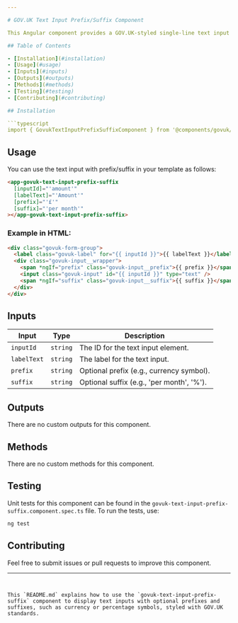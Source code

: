 ```yaml
---

# GOV.UK Text Input Prefix/Suffix Component

This Angular component provides a GOV.UK-styled single-line text input with optional prefix or suffix, commonly used for input fields like currency or percentages.

## Table of Contents

- [Installation](#installation)
- [Usage](#usage)
- [Inputs](#inputs)
- [Outputs](#outputs)
- [Methods](#methods)
- [Testing](#testing)
- [Contributing](#contributing)

## Installation

```typescript
import { GovukTextInputPrefixSuffixComponent } from '@components/govuk/govuk-text-input-prefix-suffix/govuk-text-input-prefix-suffix.component';
```

## Usage

You can use the text input with prefix/suffix in your template as follows:

```html
<app-govuk-text-input-prefix-suffix
  [inputId]="'amount'"
  [labelText]="'Amount'"
  [prefix]="'£'"
  [suffix]="'per month'"
></app-govuk-text-input-prefix-suffix>
```

### Example in HTML:

```html
<div class="govuk-form-group">
  <label class="govuk-label" for="{{ inputId }}">{{ labelText }}</label>
  <div class="govuk-input__wrapper">
    <span *ngIf="prefix" class="govuk-input__prefix">{{ prefix }}</span>
    <input class="govuk-input" id="{{ inputId }}" type="text" />
    <span *ngIf="suffix" class="govuk-input__suffix">{{ suffix }}</span>
  </div>
</div>
```

## Inputs

| Input       | Type     | Description                               |
| ----------- | -------- | ----------------------------------------- |
| `inputId`   | `string` | The ID for the text input element.        |
| `labelText` | `string` | The label for the text input.             |
| `prefix`    | `string` | Optional prefix (e.g., currency symbol).  |
| `suffix`    | `string` | Optional suffix (e.g., 'per month', '%'). |

## Outputs

There are no custom outputs for this component.

## Methods

There are no custom methods for this component.

## Testing

Unit tests for this component can be found in the `govuk-text-input-prefix-suffix.component.spec.ts` file. To run the tests, use:

```bash
ng test
```

## Contributing

Feel free to submit issues or pull requests to improve this component.

---
```


This `README.md` explains how to use the `govuk-text-input-prefix-suffix` component to display text inputs with optional prefixes and suffixes, such as currency or percentage symbols, styled with GOV.UK standards.
